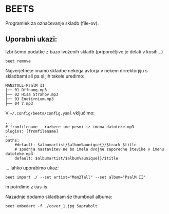 # BEETS

Programlek za označevanje skladb (file-ov).

## Uporabni ukazi:

Izbrišemo podatke z bazo ivoženih skladb (priporočljivo je delati v kosih...)

    beet remove

Najverjetneje imamo skladbe nekega avtorja v nekem dirrektorjiju s skladbami
ali pa si jih takole uredimo:

    MAN2TALL-PsalM II
    ├── 01 Offnung.mp3
    ├── 02 Hisa Strahov.mp3
    ├── 03 Enotirnium.mp3
    ├── 04 7.mp3

V `~/.config/beets/config.yaml` vključimo:

    ...
    # fromfilename - razbere ime pesmi iz imena datoteke.mp3
    plugins: [fromfilename]
    ...
    paths:
        #default: $albumartist/$album%aunique{}/$track $title
        # spodnja nastavitev ne bo imela dvojne zaporedne števike v imenu datoteke.mp3
        default: $albumartist/$album%aunique{}/$title

... lahko uporabimo ukaz:

    beet import ./ --set artist="Man2Tall" --set album="PsalM II"

in potrdimo z `U`as-is

Nazadnje dodamo skladbam še thumbnail albuma:

    beet embedart -f ./cover_1.jpg Saprabolt
